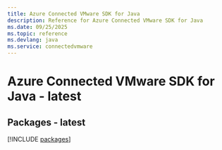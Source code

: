 ```yaml
---
title: Azure Connected VMware SDK for Java
description: Reference for Azure Connected VMware SDK for Java
ms.date: 09/25/2025
ms.topic: reference
ms.devlang: java
ms.service: connectedvmware
---
```

# Azure Connected VMware SDK for Java - latest
## Packages - latest
[!INCLUDE [packages](connected-vmware-index.md)]